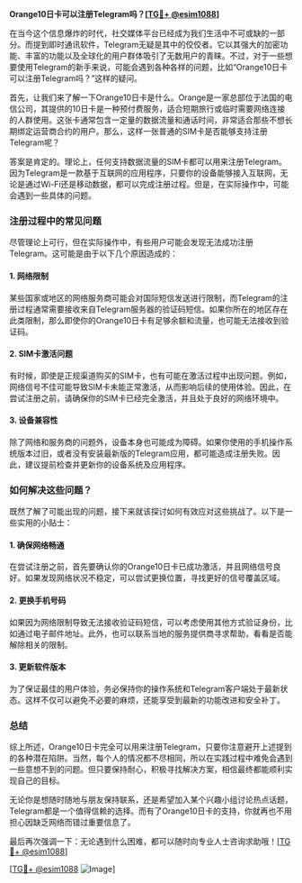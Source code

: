 **Orange10日卡可以注册Telegram吗？[[TG💪+ @esim1088](https://t.me/s/esim1088)]**

在当今这个信息爆炸的时代，社交媒体平台已经成为我们生活中不可或缺的一部分。而提到即时通讯软件，Telegram无疑是其中的佼佼者。它以其强大的加密功能、丰富的功能以及全球化的用户群体吸引了无数用户的青睐。不过，对于一些想要使用Telegram的新手来说，可能会遇到各种各样的问题，比如“Orange10日卡可以注册Telegram吗？”这样的疑问。

首先，让我们来了解一下Orange10日卡是什么。Orange是一家总部位于法国的电信公司，其提供的10日卡是一种预付费服务，适合短期旅行或临时需要网络连接的人群使用。这张卡通常包含一定量的数据流量和通话时间，非常适合那些不想长期绑定运营商合约的用户。那么，这样一张普通的SIM卡是否能够支持注册Telegram呢？

答案是肯定的。理论上，任何支持数据流量的SIM卡都可以用来注册Telegram。因为Telegram是一款基于互联网的应用程序，只要你的设备能够接入互联网，无论是通过Wi-Fi还是移动数据，都可以完成注册过程。但是，在实际操作中，可能会遇到一些具体的问题。

### 注册过程中的常见问题

尽管理论上可行，但在实际操作中，有些用户可能会发现无法成功注册Telegram。这可能是由于以下几个原因造成的：

#### 1. 网络限制
某些国家或地区的网络服务商可能会对国际短信发送进行限制，而Telegram的注册过程通常需要接收来自Telegram服务器的验证码短信。如果你所在的地区存在此类限制，那么即使你的Orange10日卡有足够余额和流量，也可能无法接收到验证码。

#### 2. SIM卡激活问题
有时候，即使是正规渠道购买的SIM卡，也有可能在激活过程中出现问题。例如，网络信号不佳可能导致SIM卡未能正常激活，从而影响后续的使用体验。因此，在尝试注册之前，请确保你的SIM卡已经完全激活，并且处于良好的网络环境中。

#### 3. 设备兼容性
除了网络和服务商的问题外，设备本身也可能成为障碍。如果你使用的手机操作系统版本过旧，或者没有安装最新版的Telegram应用，都可能造成注册失败。因此，建议提前检查并更新你的设备系统及应用程序。

### 如何解决这些问题？

既然了解了可能出现的问题，接下来就该探讨如何有效应对这些挑战了。以下是一些实用的小贴士：

#### 1. 确保网络畅通
在尝试注册之前，首先要确认你的Orange10日卡已成功激活，并且网络信号良好。如果发现网络状况不稳定，可以尝试更换位置，寻找更好的信号覆盖区域。

#### 2. 更换手机号码
如果因为网络限制导致无法接收验证码短信，可以考虑使用其他方式验证身份，比如通过电子邮件地址。此外，也可以联系当地的服务提供商寻求帮助，看看是否能解除相关的限制。

#### 3. 更新软件版本
为了保证最佳的用户体验，务必保持你的操作系统和Telegram客户端处于最新状态。这样不仅可以避免不必要的麻烦，还能享受到最新的功能改进和安全补丁。

### 总结

综上所述，Orange10日卡完全可以用来注册Telegram，只要你注意避开上述提到的各种潜在陷阱。当然，每个人的情况都不尽相同，所以在实践过程中难免会遇到一些意想不到的问题。但只要保持耐心，积极寻找解决方案，相信最终都能顺利实现自己的目标。

无论你是想随时随地与朋友保持联系，还是希望加入某个兴趣小组讨论热点话题，Telegram都是一个值得信赖的选择。而有了Orange10日卡的支持，你就再也不用担心因缺乏网络而错过重要信息了。

最后再次强调一下：无论遇到什么困难，都可以随时向专业人士咨询求助哦！[[TG💪+ @esim1088](https://t.me/s/esim1088)] 

[[TG💪+ @esim1088](https://t.me/s/esim1088) ![Image](https://i.postimg.cc/4NQfJmqS/Snipaste-2025-05-13-00-14-12.png)]